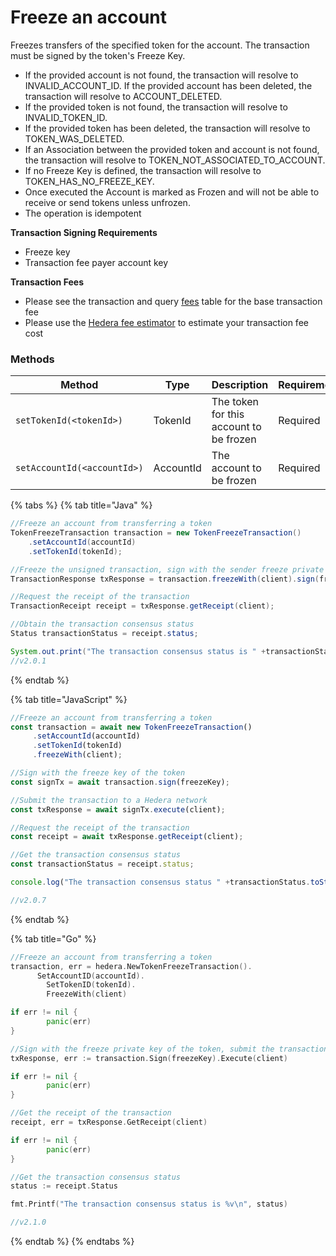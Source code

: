 # Freeze an account

Freezes transfers of the specified token for the account. The transaction must be signed by the token's Freeze Key.

* If the provided account is not found, the transaction will resolve to INVALID\_ACCOUNT\_ID. If the provided account has been deleted, the transaction will resolve to ACCOUNT\_DELETED.
* If the provided token is not found, the transaction will resolve to INVALID\_TOKEN\_ID.
* If the provided token has been deleted, the transaction will resolve to TOKEN\_WAS\_DELETED.
* If an Association between the provided token and account is not found, the transaction will resolve to TOKEN\_NOT\_ASSOCIATED\_TO\_ACCOUNT.
* If no Freeze Key is defined, the transaction will resolve to TOKEN\_HAS\_NO\_FREEZE\_KEY.
* Once executed the Account is marked as Frozen and will not be able to receive or send tokens unless unfrozen.
* The operation is idempotent

**Transaction Signing Requirements**

* Freeze key
* Transaction fee payer account key

**Transaction Fees**

* Please see the transaction and query [fees](../../../networks/mainnet/fees/#transaction-and-query-fees) table for the base transaction fee
* Please use the [Hedera fee estimator](https://hedera.com/fees) to estimate your transaction fee cost

### Methods

| Method                            | Type      | Description                             | Requirement |
| --------------------------------- | --------- | --------------------------------------- | ----------- |
| `setTokenId(<tokenId>)`     | TokenId   | The token for this account to be frozen | Required    |
| `setAccountId(<accountId>)` | AccountId | The account to be frozen                | Required    |

{% tabs %}
{% tab title="Java" %}
```java
//Freeze an account from transferring a token
TokenFreezeTransaction transaction = new TokenFreezeTransaction()
    .setAccountId(accountId)
    .setTokenId(tokenId);

//Freeze the unsigned transaction, sign with the sender freeze private key of the token, submit the transaction to a Hedera network
TransactionResponse txResponse = transaction.freezeWith(client).sign(freezeKey).execute(client);

//Request the receipt of the transaction
TransactionReceipt receipt = txResponse.getReceipt(client);

//Obtain the transaction consensus status
Status transactionStatus = receipt.status;

System.out.print("The transaction consensus status is " +transactionStatus);
//v2.0.1
```
{% endtab %}

{% tab title="JavaScript" %}
```javascript
//Freeze an account from transferring a token
const transaction = await new TokenFreezeTransaction()
     .setAccountId(accountId)
     .setTokenId(tokenId)
     .freezeWith(client);

//Sign with the freeze key of the token 
const signTx = await transaction.sign(freezeKey);

//Submit the transaction to a Hedera network    
const txResponse = await signTx.execute(client);

//Request the receipt of the transaction
const receipt = await txResponse.getReceipt(client);

//Get the transaction consensus status
const transactionStatus = receipt.status;

console.log("The transaction consensus status " +transactionStatus.toString());

//v2.0.7
```
{% endtab %}

{% tab title="Go" %}
```go
//Freeze an account from transferring a token
transaction, err = hedera.NewTokenFreezeTransaction().
      SetAccountID(accountId).
        SetTokenID(tokenId).
        FreezeWith(client)

if err != nil {
        panic(err)
}

//Sign with the freeze private key of the token, submit the transaction to a Hedera network
txResponse, err := transaction.Sign(freezeKey).Execute(client)

if err != nil {
        panic(err)
}

//Get the receipt of the transaction
receipt, err = txResponse.GetReceipt(client)

if err != nil {
        panic(err)
}

//Get the transaction consensus status
status := receipt.Status

fmt.Printf("The transaction consensus status is %v\n", status)

//v2.1.0
```
{% endtab %}
{% endtabs %}
